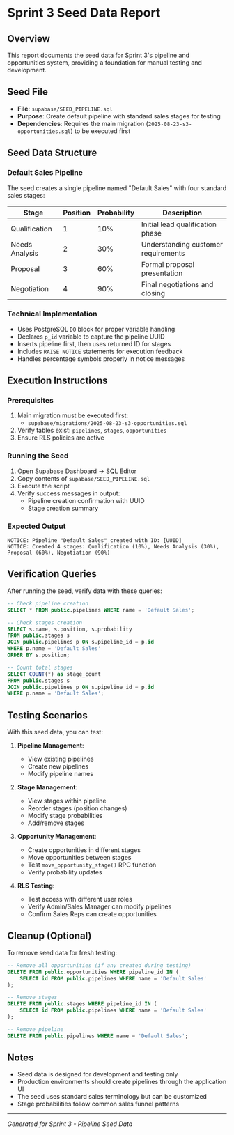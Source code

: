# Sprint 3 Seed Data Report

## Overview
This report documents the seed data for Sprint 3's pipeline and opportunities system, providing a foundation for manual testing and development.

## Seed File
- **File**: `supabase/SEED_PIPELINE.sql`
- **Purpose**: Create default pipeline with standard sales stages for testing
- **Dependencies**: Requires the main migration (`2025-08-23-s3-opportunities.sql`) to be executed first

## Seed Data Structure

### Default Sales Pipeline
The seed creates a single pipeline named "Default Sales" with four standard sales stages:

| Stage | Position | Probability | Description |
|-------|----------|-------------|-------------|
| Qualification | 1 | 10% | Initial lead qualification phase |
| Needs Analysis | 2 | 30% | Understanding customer requirements |
| Proposal | 3 | 60% | Formal proposal presentation |
| Negotiation | 4 | 90% | Final negotiations and closing |

### Technical Implementation
- Uses PostgreSQL `DO` block for proper variable handling
- Declares `p_id` variable to capture the pipeline UUID
- Inserts pipeline first, then uses returned ID for stages
- Includes `RAISE NOTICE` statements for execution feedback
- Handles percentage symbols properly in notice messages

## Execution Instructions

### Prerequisites
1. Main migration must be executed first:
   - `supabase/migrations/2025-08-23-s3-opportunities.sql`
2. Verify tables exist: `pipelines`, `stages`, `opportunities`
3. Ensure RLS policies are active

### Running the Seed
1. Open Supabase Dashboard → SQL Editor
2. Copy contents of `supabase/SEED_PIPELINE.sql`
3. Execute the script
4. Verify success messages in output:
   - Pipeline creation confirmation with UUID
   - Stage creation summary

### Expected Output
```
NOTICE: Pipeline "Default Sales" created with ID: [UUID]
NOTICE: Created 4 stages: Qualification (10%), Needs Analysis (30%), Proposal (60%), Negotiation (90%)
```

## Verification Queries

After running the seed, verify data with these queries:

```sql
-- Check pipeline creation
SELECT * FROM public.pipelines WHERE name = 'Default Sales';

-- Check stages creation
SELECT s.name, s.position, s.probability 
FROM public.stages s 
JOIN public.pipelines p ON s.pipeline_id = p.id 
WHERE p.name = 'Default Sales' 
ORDER BY s.position;

-- Count total stages
SELECT COUNT(*) as stage_count 
FROM public.stages s 
JOIN public.pipelines p ON s.pipeline_id = p.id 
WHERE p.name = 'Default Sales';
```

## Testing Scenarios

With this seed data, you can test:

1. **Pipeline Management**:
   - View existing pipelines
   - Create new pipelines
   - Modify pipeline names

2. **Stage Management**:
   - View stages within pipeline
   - Reorder stages (position changes)
   - Modify stage probabilities
   - Add/remove stages

3. **Opportunity Management**:
   - Create opportunities in different stages
   - Move opportunities between stages
   - Test `move_opportunity_stage()` RPC function
   - Verify probability updates

4. **RLS Testing**:
   - Test access with different user roles
   - Verify Admin/Sales Manager can modify pipelines
   - Confirm Sales Reps can create opportunities

## Cleanup (Optional)

To remove seed data for fresh testing:

```sql
-- Remove all opportunities (if any created during testing)
DELETE FROM public.opportunities WHERE pipeline_id IN (
    SELECT id FROM public.pipelines WHERE name = 'Default Sales'
);

-- Remove stages
DELETE FROM public.stages WHERE pipeline_id IN (
    SELECT id FROM public.pipelines WHERE name = 'Default Sales'
);

-- Remove pipeline
DELETE FROM public.pipelines WHERE name = 'Default Sales';
```

## Notes
- Seed data is designed for development and testing only
- Production environments should create pipelines through the application UI
- The seed uses standard sales terminology but can be customized
- Stage probabilities follow common sales funnel patterns

---
*Generated for Sprint 3 - Pipeline Seed Data*